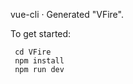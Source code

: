 


   vue-cli · Generated "VFire".

   To get started:
   
     cd VFire
     npm install
     npm run dev

